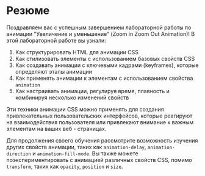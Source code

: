 # Резюме

Поздравляем вас с успешным завершением лабораторной работы по анимации "Увеличение и уменьшение" (Zoom in Zoom Out Animation)! В этой лабораторной работе вы узнали:

1. Как структурировать HTML для анимации CSS
2. Как стилизовать элементы с использованием базовых свойств CSS
3. Как создавать анимации с ключевыми кадрами (keyframes), которые определяют этапы анимации
4. Как применять анимации к элементам с использованием свойства `animation`
5. Как настраивать анимации, регулируя время, плавность и комбинируя несколько изменений свойств

Эти техники анимации CSS можно применять для создания привлекательных пользовательских интерфейсов, которые реагируют на взаимодействия пользователя или привлекают внимание к важным элементам на ваших веб - страницах.

Для продолжения своего обучения рассмотрите возможность изучения других свойств анимации, таких как `animation-delay`, `animation-direction` и `animation-fill-mode`. Вы также можете поэкспериментировать с анимацией различных свойств CSS, помимо `transform`, таких как `opacity`, `position` и `size`.
